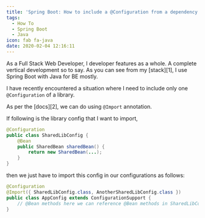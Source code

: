 ```yaml
---
title: 'Spring Boot: How to include a @Configuration from a dependency'
tags:
  - How To
  - Spring Boot
  - Java
icon: fab fa-java
date: 2020-02-04 12:16:11
---
```



As a Full Stack Web Developer, I developer features as a whole. A complete vertical development so to say. As you can see from my [stack][1], I use Spring Boot with Java for BE mostly.

I have recently encountered a situation where I need to include only one `@Configuration` of a library.

As per the [docs][2], we can do using `@Import` annotation.

If following is the library config that I want to import,

```java
@Configuration
public class SharedLibConfig {
    @Bean
    public SharedBean sharedBean() {
        return new SharedBean(...);
    }
}
```

then we just have to import this config in our configurations as follows:

```java
@Configuration
@Import({ SharedLibConfig.class, AnotherSharedLibConfig.class })
public class AppConfig extends ConfigurationSupport {
    // @Bean methods here we can reference @Bean methods in SharedLibConfig or AnotherSharedLibConfig.
}
```
